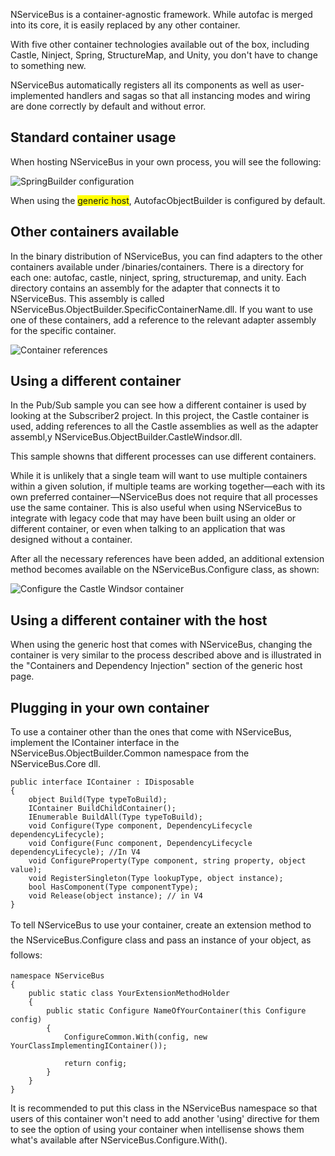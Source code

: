 <!--
title: "Containers"
tags: 
-->

NServiceBus is a container-agnostic framework. While autofac is merged into its core, it is easily replaced by any other container.

With five other container technologies available out of the box, including Castle, Ninject, Spring, StructureMap, and Unity, you don't have to change to something new.

NServiceBus automatically registers all its components as well as user-implemented handlers and sagas so that all instancing modes and wiring are done correctly by default and without error.

Standard container usage
------------------------

When hosting NServiceBus in your own process, you will see the following:

![SpringBuilder configuration](https://particular.blob.core.windows.net/media/Default/images/SpringBuilder%20configuration.jpg)

When using the <span style="background-color:Yellow;">generic host</span>, AutofacObjectBuilder is configured by default.

Other containers available
--------------------------

In the binary distribution of NServiceBus, you can find adapters to the other containers available under /binaries/containers. There is a directory for each one: autofac, castle, ninject, spring, structuremap, and unity. Each directory contains an assembly for the adapter that connects it to NServiceBus. This assembly is called NServiceBus.ObjectBuilder.SpecificContainerName.dll. If you want to use one of these containers, add a reference to the relevant adapter assembly for the specific container.

![Container references](https://particular.blob.core.windows.net/media/Default/images/Container%20references.jpg)

Using a different container
---------------------------

In the Pub/Sub sample you can see how a different container is used by looking at the Subscriber2 project. In this project, the Castle container is used, adding references to all the Castle assemblies as well as the adapter assembl,y NServiceBus.ObjectBuilder.CastleWindsor.dll.

This sample showns that different processes can use different containers.

While it is unlikely that a single team will want to use multiple containers within a given solution, if multiple teams are working together—each with its own preferred container—NServiceBus does not require that all processes use the same container. This is also useful when using NServiceBus to integrate with legacy code that may have been built using an older or different container, or even when talking to an application that was designed without a container.

After all the necessary references have been added, an additional extension method becomes available on the NServiceBus.Configure class, as shown:

![Configure the Castle Windsor container](https://particular.blob.core.windows.net/media/Default/images/Configure%20the%20Castle%20Windsor%20container.jpg)

Using a different container with the host
-----------------------------------------

When using the generic host that comes with NServiceBus, changing the container is very similar to the process described above and is illustrated in the "Containers and Dependency Injection" section of the generic host page.

Plugging in your own container
------------------------------

To use a container other than the ones that come with NServiceBus, implement the IContainer interface in the NServiceBus.ObjectBuilder.Common namespace from the NServiceBus.Core dll.

    public interface IContainer : IDisposable
    {
        object Build(Type typeToBuild);
        IContainer BuildChildContainer();
        IEnumerable BuildAll(Type typeToBuild);
        void Configure(Type component, DependencyLifecycle dependencyLifecycle);
        void Configure(Func component, DependencyLifecycle dependencyLifecycle); //In V4
        void ConfigureProperty(Type component, string property, object value);
        void RegisterSingleton(Type lookupType, object instance);
        bool HasComponent(Type componentType);
        void Release(object instance); // in V4
    }

<span style="font-size: 14px; line-height: 24px;">To tell NServiceBus to use your container, create an extension method to the NServiceBus.Configure class and pass an instance of your object, as follows:</span>


    namespace NServiceBus
    {
        public static class YourExtensionMethodHolder
        {
            public static Configure NameOfYourContainer(this Configure config)
            {
                ConfigureCommon.With(config, new YourClassImplementingIContainer());

                return config;
            }
        }
    }


It is recommended to put this class in the NServiceBus namespace so that users of this container won't need to add another 'using' directive for them to see the option of using your container when intellisense shows them what's available after NServiceBus.Configure.With().


